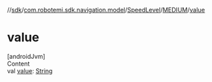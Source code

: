 //[sdk](../../../../index.md)/[com.robotemi.sdk.navigation.model](../../index.md)/[SpeedLevel](../index.md)/[MEDIUM](index.md)/[value](value.md)



# value  
[androidJvm]  
Content  
val [value](value.md): [String](https://kotlinlang.org/api/latest/jvm/stdlib/kotlin/-string/index.html)  



